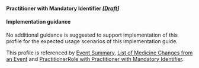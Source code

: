 #### Practitioner with Mandatory Identifier *[[Draft](http://hl7.org/fhir/stu3/valueset-publication-status.html)]*

#### Implementation guidance
No additional guidance is suggested to support implementation of this profile for the expected usage scenarios of this implementation guide.

This profile is referenced by [Event Summary](StructureDefinition-composition-es-1.html), [List of Medicine Changes from an Event](StructureDefinition-list-medseventchanges-1.html)
and [PractitionerRole with Practitioner with Mandatory Identifier](StructureDefinition-practitionerrole-withpractitionerident-1.html).
